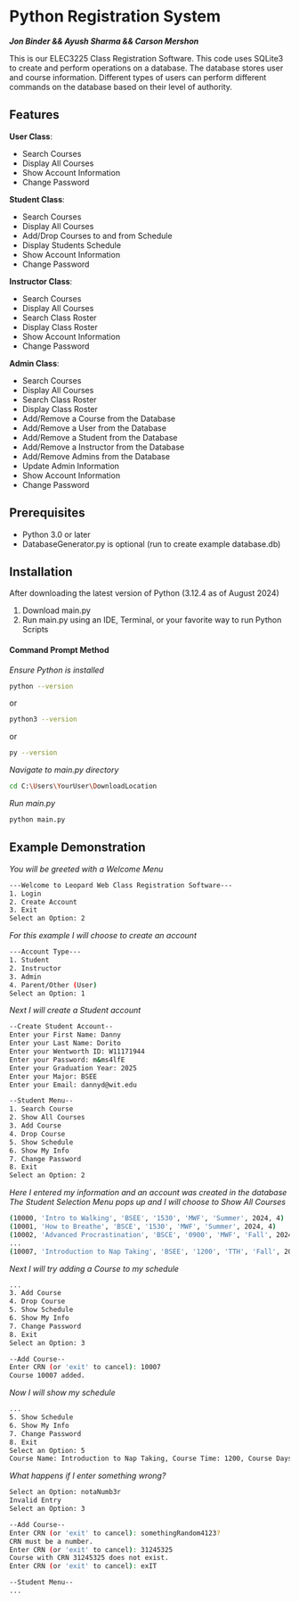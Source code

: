 # Python Registration System
***Jon Binder  &&  Ayush Sharma  &&  Carson Mershon***

This is our ELEC3225 Class Registration Software. This code uses SQLite3 to create and perform operations on a database. The database stores user and course information. Different types of users can perform different commands on the database based on their level of authority.

## Features
**User Class**:
- Search Courses
- Display All Courses
- Show Account Information
- Change Password

**Student Class**:
- Search Courses
- Display All Courses
- Add/Drop Courses to and from Schedule
- Display Students Schedule
- Show Account Information
- Change Password

**Instructor Class**:
- Search Courses
- Display All Courses
- Search Class Roster
- Display Class Roster
- Show Account Information
- Change Password

**Admin Class**:
- Search Courses
- Display All Courses
- Search Class Roster
- Display Class Roster
- Add/Remove a Course from the Database
- Add/Remove a User from the Database
- Add/Remove a Student from the Database
- Add/Remove a Instructor from the Database
- Add/Remove Admins from the Database
- Update Admin Information
- Show Account Information
- Change Password

## Prerequisites
- Python 3.0 or later
- DatabaseGenerator.py is optional (run to create example database.db)

## Installation
After downloading the latest version of Python (3.12.4 as of August 2024)
1. Download main.py
2. Run main.py using an IDE, Terminal, or your favorite way to run Python Scripts
 
#### Command Prompt Method
*Ensure Python is installed*
```sh
python --version
```
or
```sh
python3 --version
```
or
```sh
py --version
```

*Navigate to main.py directory*
```sh
cd C:\Users\YourUser\DownloadLocation
```

*Run main.py*
```sh
python main.py
```

## Example Demonstration

*You will be greeted with a Welcome Menu*
```sh
---Welcome to Leopard Web Class Registration Software---
1. Login
2. Create Account
3. Exit
Select an Option: 2
```

*For this example I will choose to create an account*
```sh
---Account Type---
1. Student
2. Instructor
3. Admin
4. Parent/Other (User)
Select an Option: 1
```

*Next I will create a Student account*
```sh
--Create Student Account--
Enter your First Name: Danny
Enter your Last Name: Dorito
Enter your Wentworth ID: W11171944
Enter your Password: m&ms4lfE
Enter your Graduation Year: 2025
Enter your Major: BSEE
Enter your Email: dannyd@wit.edu

--Student Menu--
1. Search Course
2. Show All Courses
3. Add Course
4. Drop Course
5. Show Schedule
6. Show My Info
7. Change Password
8. Exit
Select an Option: 2
```
*Here I entered my information and an account was created in the database*
*The Student Selection Menu pops up and I will choose to Show All Courses*

```sh
(10000, 'Intro to Walking', 'BSEE', '1530', 'MWF', 'Summer', 2024, 4)
(10001, 'How to Breathe', 'BSCE', '1530', 'MWF', 'Summer', 2024, 4)
(10002, 'Advanced Procrastination', 'BSCE', '0900', 'MWF', 'Fall', 2024, 3)
...
(10007, 'Introduction to Nap Taking', 'BSEE', '1200', 'TTH', 'Fall', 2024, 3)
```

*Next I will try adding a Course to my schedule*
```sh
...
3. Add Course
4. Drop Course
5. Show Schedule
6. Show My Info
7. Change Password
8. Exit
Select an Option: 3

--Add Course--
Enter CRN (or 'exit' to cancel): 10007
Course 10007 added.
```

*Now I will show my schedule*
```sh
...
5. Show Schedule
6. Show My Info
7. Change Password
8. Exit
Select an Option: 5
Course Name: Introduction to Nap Taking, Course Time: 1200, Course Days: TTH
```

*What happens if I enter something wrong?*
```sh
Select an Option: notaNumb3r
Invalid Entry
Select an Option: 3

--Add Course--
Enter CRN (or 'exit' to cancel): somethingRandom4123?
CRN must be a number.
Enter CRN (or 'exit' to cancel): 31245325
Course with CRN 31245325 does not exist.
Enter CRN (or 'exit' to cancel): exIT

--Student Menu--
...
```
